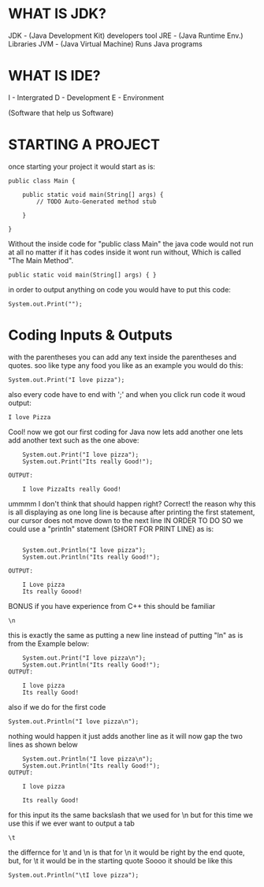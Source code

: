 WHAT IS JDK?
===============
JDK - (Java Development Kit) developers tool
	JRE - (Java Runtime Env.) Libraries
		JVM - (Java Virtual Machine) Runs Java programs 

WHAT IS IDE?
===============
I - Intergrated
D - Development
E - Environment

(Software that help us Software)


STARTING A PROJECT
=====================
once starting your project it would start as is:

```
public class Main {

	public static void main(String[] args) {
		// TODO Auto-Generated method stub

	}

}
```

Without the inside code for "public class Main" the java code would not run at all no matter if it has codes inside it wont run without, Which is called 
"The Main Method".

	public static void main(String[] args) { }

in order to output anything on code you would have to put this code:

	System.out.Print("");


Coding Inputs & Outputs
==========================

with the parentheses you can add any text inside the parentheses and quotes.
soo like type any food you like as an example you would do this:

	System.out.Print("I love pizza");

also every code have to end with ';'
and when you click run code
it woud output:

	I love Pizza

Cool!
now we got our first coding for Java
now lets add another one
lets
add another text such as the one above:

```
	System.out.Print("I love pizza");
	System.out.Print("Its really Good!");

OUTPUT:

	I love PizzaIts really Good!
```

ummmm
I don't think that should happen right?
Correct!
the reason why this is all displaying as one long line is because after printing the first statement, our cursor does not move down to the next line
IN ORDER TO DO SO
we could use a "println" statement (SHORT FOR PRINT LINE) as is:

```

	System.out.Println("I love pizza");
	System.out.Println("Its really Good!");

OUTPUT:
	
	I Love pizza
	Its really Goood!
```
BONUS
if you have experience from C++ this should be familiar
```
\n
```
this is exactly the same as putting a new line instead of putting "ln" as is from the Example below:

```
	System.out.Print("I love pizza\n");
	System.out.Println("Its really Good!");
OUTPUT:

	I love pizza
	Its really Good!

```

also if we do for the first code 

	System.out.Println("I love pizza\n");

nothing would happen it just adds another line as it will now gap the two lines
as shown below

```
	System.out.Println("I love pizza\n");
	System.out.Println("Its really Good!");
OUTPUT:

	I love pizza

	Its really Good!

```

for this input its the same backslash that we used for \n but for this time we use this if we ever want to output a tab 

```
\t
```
the differnce for \t and \n is that for \n it would be right by the end quote, but, for \t it would be in the starting quote
Soooo it should be like this

```
System.out.Println("\tI love pizza");
```
